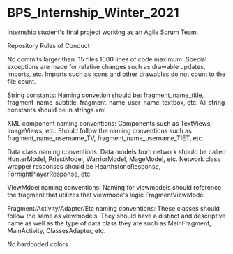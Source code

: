 # BPS_Internship_Winter_2021
Internship student's final project working as an Agile Scrum Team.


Repository Rules of Conduct

No commits larger than:
15 files
1000 lines of code maximum.
Special exceptions are made for relative changes such as drawable updates, imports, etc.
Imports such as icons and other drawables do not count to the file count.

String constants:
Naming convetion should be: fragment_name_title, fragment_name_subtitle, fragment_name_user_name_textbox, etc.
All string constants should be in strings.xml

XML component naming conventions:
Components such as TextViews, ImageViews, etc. Should follow the naming conventions such as fragment_name_username_TV, fragment_name_username_TIET, etc.

Data class naming conventions:
Data models from network should be called HunterModel, PriestModel, WarriorModel, MageModel, etc.
Network class wrapper responses should be HearthstoneResponse, FornightPlayerResponse, etc.

ViewMdoel naming conventions:
Naming for viewmodels should reference the fragment that utilizes that viewmode's logic FragmentViewModel

Fragment/Activity/Adapter/Etc naming conventions:
These classes should follow the same as viewmodels. They should have a distinct and descriptive name as well as the type of data class they are such as MainFragment, MainActivity, 
ClassesAdapter, etc.

No hardcoded colors
